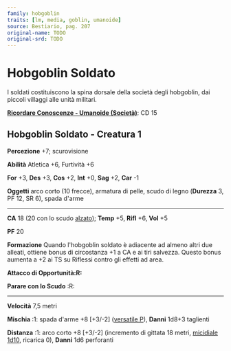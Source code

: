 ```yaml
---
family: hobgoblin
traits: [lm, media, goblin, umanoide]
source: Bestiario, pag. 207
original-name: TODO
original-srd: TODO
---
```


# Hobgoblin Soldato

I soldati costituiscono la spina dorsale della società degli hobgoblin, dai
piccoli villaggi alle unità militari.

**[Ricordare Conoscenze - Umanoide (Società)](/azioni/abilita/ricordare-conoscenze)**:
CD 15

## Hobgoblin Soldato - Creatura 1

**Percezione** +7; scurovisione

**Abilità** Atletica +6, Furtività +6

**For** +3, **Des** +3, **Cos** +2, **Int** +0, **Sag** +2, **Car** -1

**Oggetti** arco corto (10 frecce), armatura di pelle, scudo di legno
(**Durezza** 3, PF 12, SR 6), spada d'arme

---

**CA** 18 (20 con lo scudo [alzato](/azioni/alzare-lo-scudo)); **Temp** +5,
**Rifl** +6, **Vol** +5

**PF** 20

**Formazione** Quando l'hobgoblin soldato è adiacente ad almeno altri due
alleati, ottiene bonus di circostanza +1 a CA e ai tiri salvezza. Questo bonus
aumenta a +2 ai TS su Riflessi contro gli effetti ad area.

**Attacco di Opportunità:R:**

**Parare con lo Scudo** :R:

---

**Velocità** 7,5 metri

**Mischia** :1: spada d'arme +8 \[+3/-2] ([versatile P](/tratti/versatile)),
**Danni** 1d8+3 taglienti

**Distanza** :1: arco corto +8 \[+3/-2] (incremento di gittata 18 metri,
[micidiale 1d10](/tratti/micidiale), ricarica 0), **Danni** 1d6 perforanti
